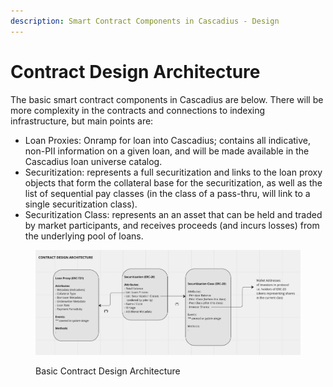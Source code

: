 ```yaml
---
description: Smart Contract Components in Cascadius - Design
---
```


# Contract Design Architecture

The basic smart contract components in Cascadius are below.  There will be more complexity in the contracts and connections to indexing infrastructure, but main points are:

* Loan Proxies: Onramp for loan into Cascadius;  contains all indicative, non-PII information on a given loan, and will be made available in the Cascadius loan universe catalog.
* Securitization: represents a full securitization and links to the loan proxy objects that form the collateral base for the securitization, as well as the list of sequential pay classes (in the class of a pass-thru, will link to a single securitization class).
* Securitization Class: represents an an asset that can be held and traded by market participants, and receives proceeds (and incurs losses) from the underlying pool of loans.&#x20;

<figure><img src="../.gitbook/assets/Screen Shot 2022-12-25 at 9.26.25 PM.png" alt=""><figcaption><p>Basic Contract Design Architecture</p></figcaption></figure>

